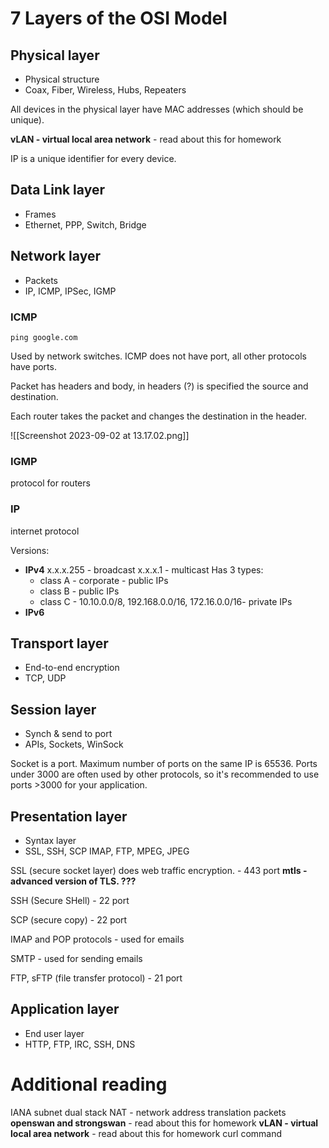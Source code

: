 # 7 Layers of the OSI Model

## Physical layer
- Physical structure
- Coax, Fiber, Wireless, Hubs, Repeaters

All devices in the physical layer have MAC addresses (which should be unique). 

**vLAN - virtual local area network** - read about this for homework

IP is a unique identifier for every device.

## Data Link layer
- Frames
- Ethernet, PPP, Switch, Bridge

## Network layer
- Packets
- IP, ICMP, IPSec, IGMP

### ICMP
`ping google.com`

Used by network switches.
ICMP does not have port, all other protocols have ports.

Packet has headers and body, in headers (?) is specified the source and destination.

Each router takes the packet and changes the destination in the header.

![[Screenshot 2023-09-02 at 13.17.02.png]]

### IGMP
protocol for routers 

### IP
internet protocol 

Versions:
- **IPv4**
  x.x.x.255 - broadcast
  x.x.x.1 - multicast
  Has 3 types:
  - class A - corporate - public IPs
  - class B - public IPs
  - class C - 10.10.0.0/8, 192.168.0.0/16, 172.16.0.0/16- private IPs
- **IPv6**

## Transport layer
- End-to-end encryption
- TCP, UDP

## Session layer
- Synch & send to port
- APIs, Sockets, WinSock

Socket is a port. Maximum number of ports on the same IP is 65536.
Ports under 3000 are often used by other protocols, so it's recommended to use ports >3000 for your application.

## Presentation layer
- Syntax layer
- SSL, SSH, SCP IMAP, FTP, MPEG, JPEG

SSL (secure socket layer) does web traffic encryption. - 443 port
**mtls - advanced version of TLS. ???**

SSH (Secure SHell) - 22 port

SCP (secure copy) - 22 port

IMAP and POP protocols - used for emails 

SMTP - used for sending emails

FTP, sFTP (file transfer protocol) - 21 port


## Application layer
- End user layer
- HTTP, FTP, IRC, SSH, DNS


# Additional reading

IANA
subnet
dual stack
NAT - network address translation
packets
**openswan and strongswan** - read about this for homework
**vLAN - virtual local area network** - read about this for homework
curl command